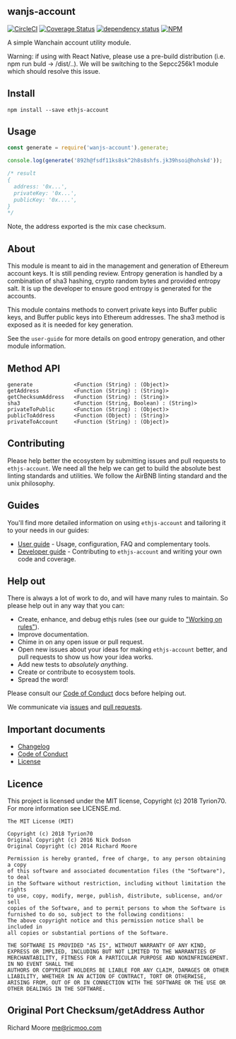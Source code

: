 ## wanjs-account

[![CircleCI][circle-image]][circle-url]
[![Coverage Status][coveralls-image]][coveralls-url]
[![dependency status][dep-image]][dep-url]
[![NPM][npm-image]][npm-url]

[circle-image]: https://circleci.com/gh/WanJS/wanjs-account.svg?style=svg
[circle-url]: https://circleci.com/gh/WanJS/wanjs-account
[dep-image]: https://david-dm.org/WanJS/wanjs-account.svg
[dep-url]: https://david-dm.org/WanJS/wanjs-account
[coveralls-image]: https://coveralls.io/repos/github/WanJS/wanjs-account/badge.svg?branch=dev
[coveralls-url]: https://coveralls.io/github/WanJS/wanjs-account?branch=dev
[npm-image]: http://img.shields.io/npm/v/wanjs-account.svg
[npm-url]: https://www.npmjs.org/package/wanjs-account


A simple Wanchain account utility module.

Warning: if using with React Native, please use a pre-build distribution (i.e. npm run buld -> /dist/..). We will be switching to the Sepcc256k1 module which should resolve this issue.

## Install

```
npm install --save ethjs-account
```

## Usage

```js
const generate = require('wanjs-account').generate;

console.log(generate('892h@fsdf11ks8sk^2h8s8shfs.jk39hsoi@hohskd'));

/* result
{
  address: '0x...',
  privateKey: '0x...',
  publicKey: '0x....',
}
*/
```

Note, the address exported is the mix case checksum.

## About

This module is meant to aid in the management and generation of Ethereum account keys. It is still pending review. Entropy generation is handled by a combination of sha3 hashing, crypto random bytes and provided entropy salt. It is up the developer to ensure good entropy is generated for the accounts.

This module contains methods to convert private keys into Buffer public keys, and Buffer public keys into Ethereum addresses. The sha3 method is exposed as it is needed for key generation.

See the `user-guide` for more details on good entropy generation, and other module information.

## Method API

```
generate             <Function (String) : (Object)>
getAddress           <Function (String) : (String)>
getChecksumAddress   <Function (String) : (String)>
sha3                 <Function (String, Boolean) : (String)>
privateToPublic      <Function (String) : (Object)>
publicToAddress      <Function (Object) : (String)>
privateToAccount     <Function (String) : (Object)>
```

## Contributing

Please help better the ecosystem by submitting issues and pull requests to `ethjs-account`. We need all the help we can get to build the absolute best linting standards and utilities. We follow the AirBNB linting standard and the unix philosophy.

## Guides

You'll find more detailed information on using `ethjs-account` and tailoring it to your needs in our guides:

- [User guide](docs/user-guide.md) - Usage, configuration, FAQ and complementary tools.
- [Developer guide](docs/developer-guide.md) - Contributing to `ethjs-account` and writing your own code and coverage.

## Help out

There is always a lot of work to do, and will have many rules to maintain. So please help out in any way that you can:

- Create, enhance, and debug ethjs rules (see our guide to ["Working on rules"](./github/CONTRIBUTING.md)).
- Improve documentation.
- Chime in on any open issue or pull request.
- Open new issues about your ideas for making `ethjs-account` better, and pull requests to show us how your idea works.
- Add new tests to *absolutely anything*.
- Create or contribute to ecosystem tools.
- Spread the word!

Please consult our [Code of Conduct](CODE_OF_CONDUCT.md) docs before helping out.

We communicate via [issues](https://github.com/ethjs/ethjs-account/issues) and [pull requests](https://github.com/ethjs/ethjs-account/pulls).

## Important documents

- [Changelog](CHANGELOG.md)
- [Code of Conduct](CODE_OF_CONDUCT.md)
- [License](https://raw.githubusercontent.com/ethjs/ethjs-account/master/LICENSE)

## Licence

This project is licensed under the MIT license, Copyright (c) 2018 Tyrion70. For more information see LICENSE.md.

```
The MIT License (MIT)
 
Copyright (c) 2018 Tyrion70
Original Copyright (c) 2016 Nick Dodson
Original Copyright (c) 2014 Richard Moore
 
Permission is hereby granted, free of charge, to any person obtaining a copy
of this software and associated documentation files (the "Software"), to deal
in the Software without restriction, including without limitation the rights
to use, copy, modify, merge, publish, distribute, sublicense, and/or sell
copies of the Software, and to permit persons to whom the Software is
furnished to do so, subject to the following conditions:
The above copyright notice and this permission notice shall be included in
all copies or substantial portions of the Software.
 
THE SOFTWARE IS PROVIDED "AS IS", WITHOUT WARRANTY OF ANY KIND, EXPRESS OR IMPLIED, INCLUDING BUT NOT LIMITED TO THE WARRANTIES OF MERCHANTABILITY, FITNESS FOR A PARTICULAR PURPOSE AND NONINFRINGEMENT. IN NO EVENT SHALL THE
AUTHORS OR COPYRIGHT HOLDERS BE LIABLE FOR ANY CLAIM, DAMAGES OR OTHER LIABILITY, WHETHER IN AN ACTION OF CONTRACT, TORT OR OTHERWISE, ARISING FROM, OUT OF OR IN CONNECTION WITH THE SOFTWARE OR THE USE OR OTHER DEALINGS IN THE SOFTWARE.
```

## Original Port Checksum/getAddress Author

Richard Moore <me@ricmoo.com>
